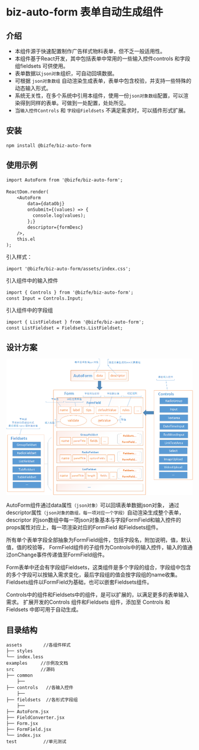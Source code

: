 # biz-auto-form 表单自动生成组件

## 介绍
- 本组件源于快速配置制作广告样式物料表单，但不乏一般适用性。
- 本组件基于React开发，其中包括表单中常用的一些输入控件controls 和字段组fieldsets 可供使用。
- 表单数据以`json对象`组织，可自动回填数据。
- 可根据 `json对象数组` 自动渲染生成表单，表单中包含校验，并支持一些特殊的动态输入形式。
- 系统无关性，在多个系统中引用本组件，使用一份`json对象数组`配置，可以渲染得到同样的表单。可做到一处配置，处处所见。
- 当`输入控件Controls` 和 `字段组Fieldsets` 不满足需求时，可以插件形式扩展。


## 安装
```
npm install @bizfe/biz-auto-form
```

## 使用示例
```
import AutoForm from '@bizfe/biz-auto-form';

ReactDom.render(
    <AutoForm
        data={dataObj}
        onSubmit={(values) => {
          console.log(values);
        };}
        descriptor={formDesc}
    />,
    this.el
);
```
引入样式：
```
import '@bizfe/biz-auto-form/assets/index.css';
```

引入组件中的输入控件
```
import { Controls } from '@bizfe/biz-auto-form';
const Input = Controls.Input;
```

引入组件中的字段组
```
import { ListFieldset } from '@bizfe/biz-auto-form';
const ListFieldset = Fieldsets.ListFieldset;
```


## 设计方案
![image](./images/auto-form.png)

AutoForm组件通过data属性`（json对象）`可以回填表单数据json对象，
通过descriptor属性`（json对象的数组，每一项对应一个字段）`自动渲染生成整个表单，
descriptor 的json数组中每一项json对象基本与字段FormField和输入控件的props属性对应上，每一项渲染对应的FormField 和Fieldsets组件。

所有单个表单字段全部抽象为FormField组件，包括字段名，附加说明，值，默认值，值的校验等，
FormField组件的子组件为Controls中的输入控件，输入的值通过onChange事件传递值至FormField组件。

Form表单中还会有字段组Fieldsets，这类组件是多个字段的组合，字段组中包含的多个字段可以按输入需求变化，最后字段组的值会按字段组的name收集。
Fieldsets组件以FormField为基础，也可以嵌套Fieldsets组件。

Controls中的组件和Fieldsets中的组件，是可以扩展的，以满足更多的表单输入需求。
扩展开发的Controls 组件和Fieldsets 组件，添加至 Controls 和 Fieldsets 中即可用于自动生成。

## 目录结构
```
assets        //各组件样式
├── styles
└── index.less
examples     //示例及文档
src          //源码
├── common      
    ├── 
├── controls   //各输入控件
    ├── 
├── fieldsets  //各形式字段组
    ├── 
├── AutoForm.jsx
├── FieldConverter.jsx
├── Form.jsx
├── FormField.jsx
└── index.jsx
test          //单元测试
```
